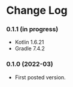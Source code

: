 # Change Log

### 0.1.1 (in progress)

- Kotlin 1.6.21
- Gradle 7.4.2

### 0.1.0 (2022-03)

- First posted version.
